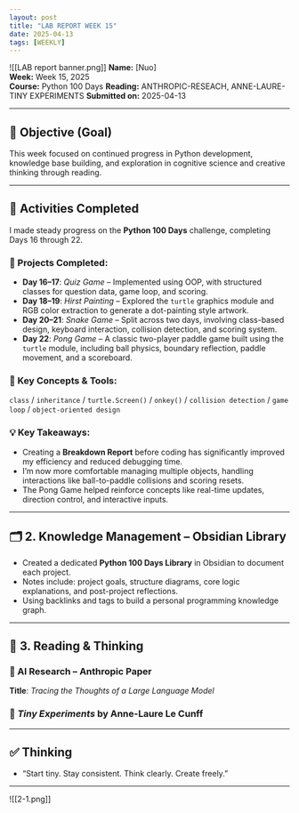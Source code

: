 ```yaml
---
layout: post
title: "LAB REPORT WEEK 15"
date: 2025-04-13
tags: [WEEKLY]
---
```



![[LAB report banner.png]]
**Name:** [Nuo]  
**Week:** Week 15, 2025  
**Course:** Python 100 Days
**Reading:** ANTHROPIC-RESEACH, ANNE-LAURE-TINY EXPERIMENTS
**Submitted on:** 2025-04-13

---

## 📍 **Objective (Goal)**

This week focused on continued progress in Python development, knowledge base building, and exploration in cognitive science and creative thinking through reading.

---

## 🧠 **Activities Completed**

I made steady progress on the **Python 100 Days** challenge, completing Days 16 through 22.

### 📘 Projects Completed:
- **Day 16–17**: *Quiz Game* – Implemented using OOP, with structured classes for question data, game loop, and scoring.
- **Day 18–19**: *Hirst Painting* – Explored the `turtle` graphics module and RGB color extraction to generate a dot-painting style artwork.
- **Day 20–21**: *Snake Game* – Split across two days, involving class-based design, keyboard interaction, collision detection, and scoring system.
- **Day 22**: *Pong Game* – A classic two-player paddle game built using the `turtle` module, including ball physics, boundary reflection, paddle movement, and a scoreboard.

### 🔧 Key Concepts & Tools:
`class` / `inheritance` / `turtle.Screen()` / `onkey()` / `collision detection` / `game loop` / `object-oriented design`

### 💡 Key Takeaways:
- Creating a **Breakdown Report** before coding has significantly improved my efficiency and reduced debugging time.
- I’m now more comfortable managing multiple objects, handling interactions like ball-to-paddle collisions and scoring resets.
- The Pong Game helped reinforce concepts like real-time updates, direction control, and interactive inputs.

---

## 🗂️ 2. Knowledge Management – Obsidian Library

- Created a dedicated **Python 100 Days Library** in Obsidian to document each project.
- Notes include: project goals, structure diagrams, core logic explanations, and post-project reflections.
- Using backlinks and tags to build a personal programming knowledge graph.

---

## 📖 3. Reading & Thinking

### 🧠 AI Research – Anthropic Paper  
**Title**: *Tracing the Thoughts of a Large Language Model*  

### 🌱 *Tiny Experiments* by Anne-Laure Le Cunff  

---
## ✅ **Thinking**

- “Start tiny. Stay consistent. Think clearly. Create freely.”

---
![[2-1.png]]